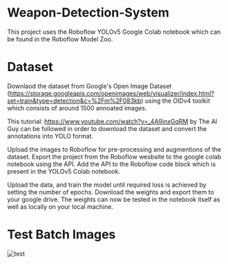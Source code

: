 # Weapon-Detection-System

This project uses the Roboflow YOLOv5 Google Colab notebook which can be found in the Roboflow Model Zoo. 

# Dataset

Downlaod the dataset from Google's Open Image Dataset (https://storage.googleapis.com/openimages/web/visualizer/index.html?set=train&type=detection&c=%2Fm%2F083kb) using the OIDv4 toolkit which consists of around 1500 annoated images. 

This tutorial: https://www.youtube.com/watch?v=_4A9inxGqRM by The AI Guy can be followed in order to download the dataset and convert the annotations into YOLO format.

Upload the images to Roboflow for pre-processing and augmentions of the dataset. Export the project from the Roboflow wesbsite to the google colab notebook using the API. Add the API to the Roboflow code block which is present in the YOLOv5 Colab notebook.

Upload the data, and train the model until required loss is achieved by setting the number of epochs. Download the weights and export them to your google drive. The weights can now be tested in the notebook itself as well as locally on your local machine.

# Test Batch Images

![test](https://user-images.githubusercontent.com/66839830/155007068-65975efa-9e8b-4857-8c65-db659536ab05.jpeg)
